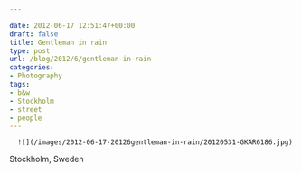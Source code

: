 ```yaml
---

date: 2012-06-17 12:51:47+00:00
draft: false
title: Gentleman in rain
type: post
url: /blog/2012/6/gentleman-in-rain
categories:
- Photography
tags:
- b&w
- Stockholm
- street
- people
---
```



  
      ![](/images/2012-06-17-20126gentleman-in-rain/20120531-GKAR6186.jpg)

  



Stockholm, Sweden
